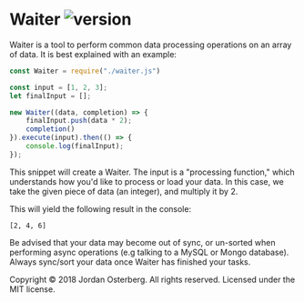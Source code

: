 # Waiter  ![version](https://img.shields.io/badge/version-1.0.0-red.svg)

Waiter is a tool to perform common data processing operations on an array of data. It is best explained with an example:

```javascript
const Waiter = require("./waiter.js")

const input = [1, 2, 3];
let finalInput = [];

new Waiter((data, completion) => {
    finalInput.push(data * 2);
    completion()
}).execute(input).then(() => {
    console.log(finalInput);
});
```

This snippet will create a Waiter. The input is a "processing function," which understands how you'd like to process or load your data. In this case, we take the given piece of data (an integer), and multiply it by 2.

This will yield the following result in the console:
```
[2, 4, 6]
```
Be advised that your data may become out of sync, or un-sorted when performing async operations (e.g talking to a MySQL or Mongo database). Always sync/sort your data once Waiter has finished your tasks.

Copyright © 2018 Jordan Osterberg. All rights reserved. Licensed under the MIT license.
